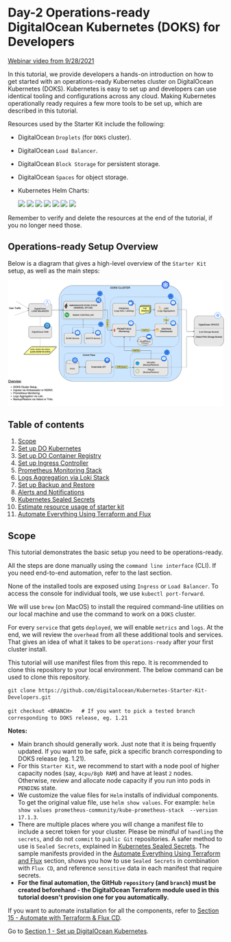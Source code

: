 # Day-2 Operations-ready DigitalOcean Kubernetes (DOKS) for Developers

[Webinar video from 9/28/2021](https://www.youtube.com/watch?v=C48gUklH1DU&t=5s)

In this tutorial, we provide developers a hands-on introduction on how to get started with an operations-ready Kubernetes cluster on DigitalOcean Kubernetes (DOKS). Kubernetes is easy to set up and developers can use identical tooling and configurations across any cloud. Making Kubernetes operationally ready requires a few more tools to be set up, which are described in this tutorial.

Resources used by the Starter Kit include the following:

- DigitalOcean `Droplets` (for `DOKS` cluster).
- DigitalOcean `Load Balancer`.
- DigitalOcean `Block Storage` for persistent storage.
- DigitalOcean `Spaces` for object storage.
- Kubernetes Helm Charts:

    [![](https://img.shields.io/static/v1?label=ingress-nginx&message=4.0.6&color=success)](https://artifacthub.io/packages/helm/ingress-nginx/ingress-nginx/4.0.6)
    [![](https://img.shields.io/static/v1?label=ingress-ambassador&message=6.7.13&color=success)](https://artifacthub.io/packages/helm/datawire/ambassador/6.7.13)
    [![](https://img.shields.io/static/v1?label=prometheus-stack&message=17.1.3&color=success)](https://artifacthub.io/packages/helm/prometheus-community/kube-prometheus-stack/17.1.3)
    [![](https://img.shields.io/static/v1?label=loki-stack&message=2.4.1&color=success)](https://artifacthub.io/packages/helm/grafana/loki-stack/2.4.1)
    [![](https://img.shields.io/static/v1?label=velero&message=2.23.6&color=success)](https://artifacthub.io/packages/helm/vmware-tanzu/velero/2.23.6)
    ![](https://img.shields.io/static/v1?label=triliovault&message=2.6.3&color=success)
    [![](https://img.shields.io/static/v1?label=sealed-secrets&message=1.16.1&color=success)](https://artifacthub.io/packages/helm/bitnami-labs/sealed-secrets/1.16.1)

Remember to verify and delete the resources at the end of the tutorial, if you no longer need those.

## Operations-ready Setup Overview

Below is a diagram that gives a high-level overview of the `Starter Kit` setup, as well as the main steps:

![Setup Overview](assets/images/starter_kit_arch_overview.png)

## Table of contents

1. [Scope](#scope)
2. [Set up DO Kubernetes](01-setup-DOKS/README.md)
3. [Set up DO Container Registry](02-setup-DOCR/README.md)
4. [Set up Ingress Controller](03-setup-ingress-controller/README.md)
5. [Prometheus Monitoring Stack](04-setup-prometheus-stack/README.md)
6. [Logs Aggregation via Loki Stack](05-setup-loki-stack/README.md)
7. [Set up Backup and Restore](06-setup-backup-restore/README.md)
8. [Alerts and Notifications](07-alerting-and-notification/README.md)
9. [Kubernetes Sealed Secrets](08-kubernetes-sealed-secrets/README.md)
10. [Estimate resource usage of starter kit](14-starter-kit-resource-usage/README.md)
11. [Automate Everything Using Terraform and Flux](15-automate-with-terraform-flux/README.md)

## Scope

This tutorial demonstrates the basic setup you need to be operations-ready.

All the steps are done manually using the `command line interface` (CLI). If you need end-to-end automation, refer to the last section.

None of the installed tools are exposed using `Ingress` or `Load Balancer`. To access the console for individual tools, we use `kubectl port-forward`.

We will use `brew` (on MacOS) to install the required command-line utilities on our local machine and use the command to work on a `DOKS` cluster.

For every `service` that gets `deployed`, we will enable `metrics` and `logs`. At the end, we will review the `overhead` from all these additional tools and services. That gives an idea of what it takes to be `operations-ready` after your first cluster install.

This tutorial will use manifest files from this repo. It is recommended to clone this repository to your local environment. The below command can be used to clone this repository.

```shell
git clone https://github.com/digitalocean/Kubernetes-Starter-Kit-Developers.git

git checkout <BRANCH>   # If you want to pick a tested branch corresponding to DOKS release, eg. 1.21
```

**Notes:**

- Main branch should generally work. Just note that it is being frquently updated. If you want to be safe, pick a specific branch corresponding to DOKS release (eg. 1.21).
- For this `Starter Kit`, we recommend to start with a node pool of higher capacity nodes (say, `4cpu/8gb RAM`) and have at least `2` nodes. Otherwise, review and allocate node capacity if you run into pods in `PENDING` state.
- We customize the value files for `Helm` installs of individual components. To get the original value file, use `helm show values`. For example: `helm show values prometheus-community/kube-prometheus-stack  --version 17.1.3`.
- There are multiple places where you will change a manifest file to include a secret token for your cluster. Please be mindful of `handling` the `secrets`, and do not `commit` to `public Git` repositories. A safer method to use is `Sealed Secrets`, explained in [Kubernetes Sealed Secrets](08-kubernetes-sealed-secrets/README.md). The sample manifests provided in the [Automate Everything Using Terraform and Flux](15-automate-with-terraform-flux/README.md) section, shows you how to use `Sealed Secrets` in combination with `Flux CD`, and reference `sensitive` data in each manifest that require secrets.
- **For the final automation, the GitHub `repository` (and `branch`) must be created beforehand - the DigitalOcean Terraform module used in this tutorial doesn't provision one for you automatically.**


If you want to automate installation for all the components, refer to [Section 15 - Automate with Terraform & Flux CD](15-automate-with-terraform-flux/README.md).

Go to [Section 1 - Set up DigitalOcean Kubernetes](01-setup-DOKS/README.md).
